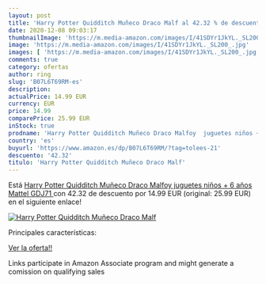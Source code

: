 ```yaml
---
layout: post
title: 'Harry Potter Quidditch Muñeco Draco Malf al 42.32 % de descuento'
date: 2020-12-08 09:03:17
thumbnailImage: 'https://m.media-amazon.com/images/I/41SDYr1JkYL._SL200_.jpg'
image: 'https://m.media-amazon.com/images/I/41SDYr1JkYL._SL200_.jpg'
images: [ 'https://m.media-amazon.com/images/I/41SDYr1JkYL._SL200_.jpg' ]
comments: true
category: ofertas
author: ring
slug: 'B07L6T69RM-es'
description:
actualPrice: 14.99 EUR
currency: EUR
price: 14.99
comparePrice: 25.99 EUR
inStock: true
prodname: 'Harry Potter Quidditch Muñeco Draco Malfoy  juguetes niños + 6 años  Mattel GDJ71 '
country: 'es'
buyurl: 'https://www.amazon.es/dp/B07L6T69RM/?tag=tolees-21'
descuento: '42.32'
titulo: 'Harry Potter Quidditch Muñeco Draco Malf'
---
```


Está [Harry Potter Quidditch Muñeco Draco Malfoy  juguetes niños + 6 años  Mattel GDJ71 ](https://www.amazon.es/dp/B07L6T69RM/?tag=tolees-21) con 42.32 de descuento por 14.99 EUR (original: 25.99 EUR) en el siguiente enlace!

[![Harry Potter Quidditch Muñeco Draco Malf](https://m.media-amazon.com/images/I/41SDYr1JkYL._SL200_.jpg)](https://www.amazon.es/dp/B07L6T69RM/?tag=tolees-21)

Principales características:


[Ver la oferta!!](https://www.amazon.es/dp/B07L6T69RM/?tag=tolees-21)

Links participate in Amazon Associate program and might generate a comission on qualifying sales


